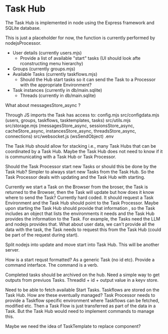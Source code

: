 # Task Hub

The Task Hub is implemented in node using the Express framework and SQLite database.

This is just a placeholder for now, the function is currently performed by nodejsProcessor.

* User details (currently users.mjs)
  * Provide a list of available "start" tasks (UI should look afte rconstructing menu hierarchy)
* Groups (currently groups.mjs)
* Available Tasks (currently taskflows.mjs) 
  * Should the Hub start tasks so it can send the Task to a Processor with the appropriate Environment?
* Task instances (currently in db/main.sqlite)
  * Threads (currently in db/main.sqlite)

What about messagesStore_async ?


Through JS imports the Task has access to:
              config.mjs
              src/configdata.mjs (users, groups, taskflows, tasktemplates, tasks)
              src/utils.mjs
              src/storage.mjs (messagesStore_async, sessionsStore_async, cacheStore_async, instancesStore_async, threadsStore_async, connections)
              src/websocket.js (wsSendObject)
              .env

The Task Hub should allow for stacking i.e., many Task Hubs that can be coordinated by a Task Hub. Maybe the Task Hub does not need to know if it is communicating with a Task Hub or Task Processor.

Should the Task Processor start new Tasks or should this be done by the Task Hub? Simpler to always start new Tasks from the Task Hub. So the Task Processor deals with updating and the Task Hub with starting.

Currently we start a Task on the Browser from the broser, the Task is returned to the Browser, then the Task will update but how does it know where to send the Task? Currently hard coded. It should request a Task Environment and the Task Hub should point to the Task Processor. Maybe upon starting the Task Hub should provide that information , so the Task includes an object that lists the environments it needs and the Task Hub provides the information to the Task. For example, the Tasks need the LLM and nodejs provides that. What about user data, we can't provide all the data with the task, the Task needs to request this from the Task Hub (could be part of the request during start). 

Split nodejs into update and move start into Task Hub. This will be another server.

How is a start requst formatted? As a generic Task (no id etc). Provide a command interface. The command is a verb.

Completed tasks should be archived on the hub. Need a simple way to get outputs from previuos Tasks. ThreadId + id + output value in a keyv store.

Need to be able to fetch available Start Tasks. Taskflows are stored on the Task Hub. How are these eventually managed? Task Processor needs to provide a Taskflow specific environment where Taskflows can be fetched, modified etc. Then a Task Flow is just transferred as part of the data in a Task. But the Task Hub would need to implement commands to manage this.

Maybe we need the idea of TaskTemplate to replace component?
